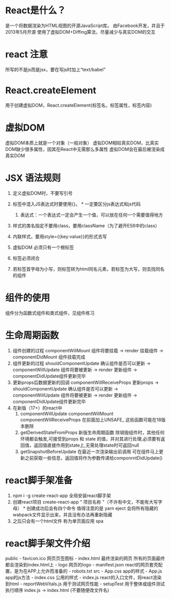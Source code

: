 # React是什么？
  是一个将数据渲染为HTML视图的开源JavaScript库。
  由Facebook开发，并且于2013年5月开源
  使用了虚拟DOM+Diffing算法，尽量减少与真实DOM的交互
# react 注意
  所写的不是js而是jsx，要在写js时加上“text/babel”
# React.createElement
  用于创建虚拟DOM，React.createElement(标签名，标签属性，标签内容)
# 虚拟DOM
  虚拟DOM本质上就是一个对象（一般对象）
  虚拟DOM相较真实DOM，比真实DOM缺少很多属性，因其在React中无需那么多属性
  虚拟DOM会在最后被渲染成真实DOM
# JSX 语法规则
  1. 定义虚拟DOM时，不要写引号
  2. 标签中混入JS表达式时要使用{}。
    * 一定要区分js表达式和js代码 
      1. 表达式：一个表达式一定会产生一个值，可以放在任何一个需要值得地方
      
  3. 样式的类名指定不要用class，要用className（为了避开ES6中的class）
  4. 内联样式，要用style={{key:value}}的形式去写
  5. 虚拟DOM 必须只有一个根标签
  6. 标签必须闭合
  7. 若标签首字母为小写，则标签转为html同名元素，若标签为大写，则去找同名的组件
# 组件的使用
  组件分为函数式组件和类式组件，见组件练习
# 生命周期函数
  1. 组件创建的过程
     componentWillMount 组件将要挂载 -> render 挂载组件 -> componentDidMount 组件挂载完成
  2. 组件更新的过程
      shouldComponentUpdate 确认组件是否可以更新 -> componentWillUpdate 组件将要被更新 -> render 更新组件 -> componentDidUpdate组件更新完毕
  3. 更新props后数据更新的回调
      componentWillReceiveProps 更新props  -> shouldComponentUpdate 确认组件是否可以更新 -> componentWillUpdate 组件将要被更新 -> render 更新组件 -> componentDidUpdate组件更新完毕
  3. 在新版（17+）的react中
     1. componentWillUpdate componentWillMount componentWillReceiveProps 在前面加上UNSAFE_  这些函数可能在18版本删除
     2. getDerivedStateFromProps 新版生命周期函数 除销毁组件时，其他任何环境都会触发,可接受到props 和 state 的值，并对其进行处理,必须要有返回值，返回值直接作用到state上,无需处理state时可返回null
     3. getSnapshotBeforeUpdate 在最近一次渲染输出前调用 可在组件马上更新之前获取一些信息，返回值将作为参数传递给componrntDidUpdate()
# react脚手架准备
  1. npm i -g create-react-app 全局安装react脚手架
  2. 创建react项目 create-react-app " 项目名称 "（不许有中文，不能有大写字母）
    * 创建成功后会有四个命令 值得注意的是 yarn eject 会将所有隐藏的wabpack文件显示出来，并且没有办法再重新隐藏
  3. 之后只会有一个html文件 称为单页面应用 spa
# react脚手架文件介绍
   public - favicon.ico 网页页签图标
          - index.html 最终渲染的网页 所有的页面最终都会渲染到index.html上
          - logo 网页的logo
          - manifest.json react的网页套壳配置，是为在APP上允许而准备的
          - robots.txt 
   src - App.css app的样式
       - App.js  app的js方法
       - index.css 公用的样式
       - index.js react的入口文件，将react渲染到html
       - reportWebVitals.js 用于测试网页性能
       - setupTest 用于整体或组件测试
       执行顺序 index.js -> index.html (不要随便改文件名)
         